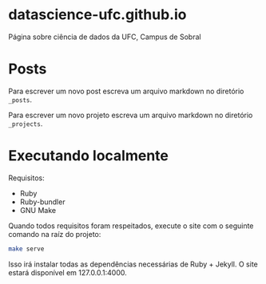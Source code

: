 # datascience-ufc.github.io
Página sobre ciência de dados da UFC, Campus de Sobral


# Posts

Para escrever um novo post escreva um arquivo markdown no diretório
`_posts`.

Para escrever um novo projeto escreva um arquivo markdown no diretório
`_projects`.


# Executando localmente

Requisitos:

+ Ruby
+ Ruby-bundler
+ GNU Make

Quando todos requisitos foram respeitados, execute o site com o
seguinte comando na raíz do projeto:

``` bash
make serve
```

Isso irá instalar todas as dependências necessárias de Ruby +
Jekyll. O site estará disponível em 127.0.0.1:4000.
